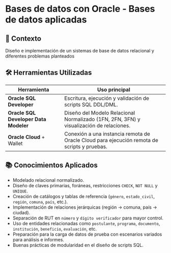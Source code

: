 # Bases de datos con Oracle - Bases de datos aplicadas

## 🧩 Contexto
Diseño e implementación de un sistemas de base de datos relacional y diferentes problemas planteados

## 🛠 Herramientas Utilizadas

| Herramienta         | Uso principal                                                                 |
|---------------------|------------------------------------------------------------------------------|
| **Oracle SQL Developer** | Escritura, ejecución y validación de scripts SQL DDL/DML.                        |
| **Oracle SQL Developer Data Modeler** | Diseño del Modelo Relacional Normalizado (1FN, 2FN, 3FN) y visualización de relaciones. |
| **Oracle Cloud** + Wallet | Conexión a una instancia remota de Oracle Cloud para ejecución remota de scripts y pruebas. |

## 📚 Conocimientos Aplicados

- Modelado relacional normalizado.
- Diseño de claves primarias, foráneas, restricciones `CHECK`, `NOT NULL` y `UNIQUE`.
- Creación de catálogos y tablas de referencia (`género`, `estado_civil`, `región`, `comuna`, `país`, etc.).
- Implementación de relaciones jerárquicas (región → comuna, país → ciudad).
- Separación de RUT en `número` y `dígito verificador` para mayor control.
- Uso de entidades relacionadas como `postulante`, `programa`, `documento`, `institución`, `beneficio`, `evaluación`, etc.
- Preparación para la carga de datos de prueba con escenarios variados para análisis e informes.
- Buenas prácticas de modularidad en el diseño de scripts SQL.


